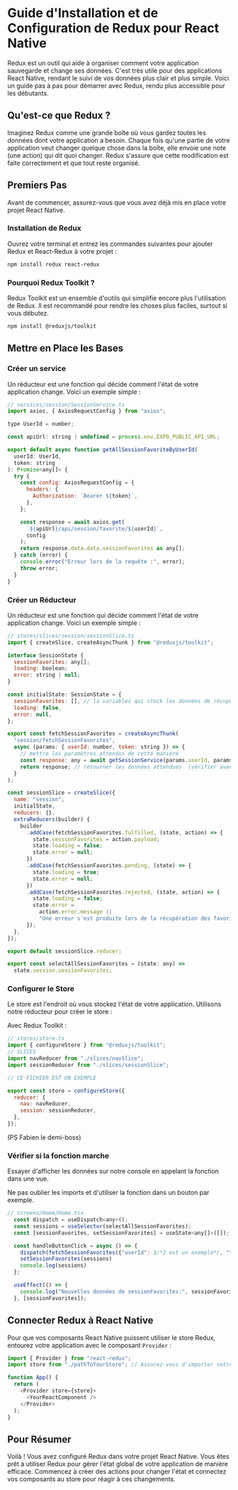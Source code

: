 # Guide d'Installation et de Configuration de Redux pour React Native

Redux est un outil qui aide à organiser comment votre application sauvegarde et change ses données. C'est très utile pour des applications React Native, rendant le suivi de vos données plus clair et plus simple. Voici un guide pas à pas pour démarrer avec Redux, rendu plus accessible pour les débutants.

## Qu'est-ce que Redux ?

Imaginez Redux comme une grande boîte où vous gardez toutes les données dont votre application a besoin. Chaque fois qu'une partie de votre application veut changer quelque chose dans la boîte, elle envoie une note (une action) qui dit quoi changer. Redux s'assure que cette modification est faite correctement et que tout reste organisé.

## Premiers Pas

Avant de commencer, assurez-vous que vous avez déjà mis en place votre projet React Native.

### Installation de Redux

Ouvrez votre terminal et entrez les commandes suivantes pour ajouter Redux et React-Redux à votre projet :

```bash
npm install redux react-redux
```

### Pourquoi Redux Toolkit ?

Redux Toolkit est un ensemble d'outils qui simplifie encore plus l'utilisation de Redux. Il est recommandé pour rendre les choses plus faciles, surtout si vous débutez.

```bash
npm install @reduxjs/toolkit
```

## Mettre en Place les Bases

### Créer un service

Un réducteur est une fonction qui décide comment l'état de votre application change. Voici un exemple simple :

```javascript
// services/session/SessionService.ts
import axios, { AxiosRequestConfig } from "axios";

type UserId = number;

const apiUrl: string | undefined = process.env.EXPO_PUBLIC_API_URL;

export default async function getAllSessionFavoriteByUserId(
  userId: UserId,
  token: string
): Promise<any[]> {
  try {
    const config: AxiosRequestConfig = {
      headers: {
        Authorization: `Bearer ${token}`,
      },
    };

    const response = await axios.get(
      `${apiUrl}/api/session/favorite/${userId}`,
      config
    );
    return response.data.data.sessionFavorites as any[];
  } catch (error) {
    console.error("Erreur lors de la requête :", error);
    throw error;
  }
}
```

### Créer un Réducteur

Un réducteur est une fonction qui décide comment l'état de votre application change. Voici un exemple simple :

```javascript
// stores/slices/session/sessionSlice.ts
import { createSlice, createAsyncThunk } from "@reduxjs/toolkit";

interface SessionState {
  sessionFavorites: any[];
  loading: boolean;
  error: string | null;
}

const initialState: SessionState = {
  sessionFavorites: [], // la variables qui stock les données de récupérer via l'API ne pas oublier de typer avec une entité, si l'entité n'exsite pas créer l'entité
  loading: false,
  error: null,
};

export const fetchSessionFavorites = createAsyncThunk(
  "session/fetchSessionFavorites",
  async (params: { userId: number, token: string }) => {
    // mettre les paramètres attendus de cette manière
    const response: any = await getSessionService(params.userId, params.token); // faire appel à la fonction créé précédement dans le fichier service
    return response; // retourner les données attendues  (vérifier avec un console.log() quand on test sur sur une page)
  }
);

const sessionSlice = createSlice({
  name: "session",
  initialState,
  reducers: {},
  extraReducers(builder) {
    builder
      .addCase(fetchSessionFavorites.fulfilled, (state, action) => {
        state.sessionFavorites = action.payload;
        state.loading = false;
        state.error = null;
      })
      .addCase(fetchSessionFavorites.pending, (state) => {
        state.loading = true;
        state.error = null;
      })
      .addCase(fetchSessionFavorites.rejected, (state, action) => {
        state.loading = false;
        state.error =
          action.error.message ||
          "Une erreur s'est produite lors de la récupération des favoris de session.";
      });
  },
});

export default sessionSlice.reducer;

export const selectAllSessionFavorites = (state: any) =>
  state.session.sessionFavorites;
```

### Configurer le Store

Le store est l'endroit où vous stockez l'état de votre application. Utilisons notre réducteur pour créer le store :

Avec Redux Toolkit :

```javascript
// stores/store.ts
import { configureStore } from "@reduxjs/toolkit";
// SLICES
import navReducer from "./slices/navSlice";
import sessionReducer from "./slices/sessionSlice";

// CE FICHIER EST UN EXEMPLE

export const store = configureStore({
  reducer: {
    nav: navReducer,
    session: sessionReducer,
  },
});
```

(PS Fabien le demi-boss)

### Vérifier si la fonction marche

Essayer d'afficher les données sur notre console en appelant la fonction dans une vue.

Ne pas oublier les imports et d'utiliser la fonction dans un bouton par exemple.

```javascript
// screens/Home/Home.tsx
  const dispatch = useDispatch<any>();
  const sessions = useSelector(selectAllSessionFavorites);
  const [sessionFavorites, setSessionFavorites] = useState<any[]>([]);

  const handleButtonClick = async () => {
    dispatch(fetchSessionFavorites({"userId": 2/*2 est un exemple*/, "token": "VOTRE_TOKEN"}));
    setSessionFavorites(sessions)
    console.log(sessions)
  };

  useEffect(() => {
    console.log("Nouvelles données de sessionFavorites:", sessionFavorites);
  }, [sessionFavorites]);
```

## Connecter Redux à React Native

Pour que vos composants React Native puissent utiliser le store Redux, entourez votre application avec le composant `Provider` :

```javascript
import { Provider } from "react-redux";
import store from "./pathToYourStore"; // Assurez-vous d'importer votre store

function App() {
  return (
    <Provider store={store}>
      <YourReactComponent />
    </Provider>
  );
}
```

## Pour Résumer

Voilà ! Vous avez configuré Redux dans votre projet React Native. Vous êtes prêt à utiliser Redux pour gérer l'état global de votre application de manière efficace. Commencez à créer des actions pour changer l'état et connectez vos composants au store pour réagir à ces changements.
